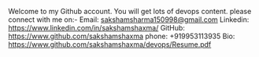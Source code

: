 Welcome to my Github account.
You will get lots of devops content.
please connect with me on:-
Email: sakshamsharma150998@gmail.com
Linkedin: https://www.linkedin.com/in/sakshamshaxma/
GitHub: https://www.github.com/sakshamshaxma
phone: +919953113935
Bio: https://www.github.com/sakshamshaxma/devops/Resume.pdf
